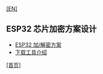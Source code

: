 [[EN]](readme_en.md)

## ESP32 芯片加密方案设计

* [ESP32 加/解密方案](esp32_secure_and_encrypt.md)
* [下载工具介绍](download_tool.md)

[[首页]](../readme_cn.md)
